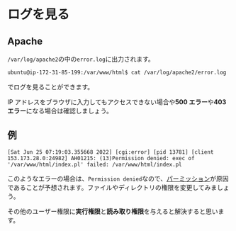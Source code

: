 # ログを見る

## Apache

`/var/log/apache2`の中の`error.log`に出力されます。

```sh
ubuntu@ip-172-31-85-199:/var/www/html$ cat /var/log/apache2/error.log
```

でログを見ることができます。

IP アドレスをブラウザに入力してもアクセスできない場合や**500 エラー**や**403 エラー**になる場合は確認しましょう。

## 例

```log
[Sat Jun 25 07:19:03.355668 2022] [cgi:error] [pid 13781] [client 153.173.28.0:24982] AH01215: (13)Permission denied: exec of '/var/www/html/index.pl' failed: /var/www/html/index.pl
```

このようなエラーの場合は、`Permission denied`なので、[パーミッション](../security/permission.md)が原因であることが予想されます。ファイルやディレクトリの権限を変更してみましょう。

その他のユーザー権限に**実行権限**と**読み取り権限**を与えると解決すると思います。
